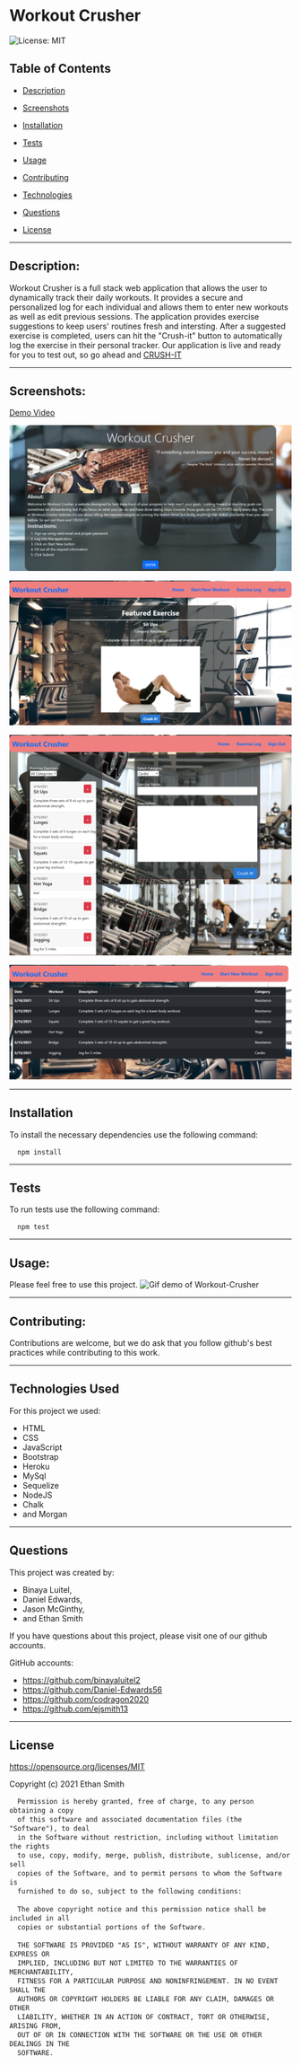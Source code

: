 # Workout Crusher

  ![License: MIT](https://img.shields.io/badge/License-MIT-yellow.svg)

  ## Table of Contents

  * [Description](#description)

  * [Screenshots](#screenshots)

  * [Installation](#installation)

  * [Tests](#tests)

  * [Usage](#usage)
  * [Contributing](#contributing)

  * [Technologies](#technologies)

  * [Questions](#questions)

  * [License](#license)

  
--------------------------------------

  ## Description:


  Workout Crusher is a full stack web application that allows the user to dynamically track their daily workouts. It provides a secure and personalized log for each individual and allows them to enter new workouts as well as edit previous sessions. The application provides exercise suggestions to keep users' routines fresh and intersting. After a suggested exercise is completed, users can hit the "Crush-it" button to automatically log the exercise in their personal tracker. Our application is live and ready for you to test out, so go ahead and [CRUSH-IT](https://shielded-ravine-84088.herokuapp.com/)


  
--------------------------------------

  ## Screenshots:

[Demo Video](https://drive.google.com/file/d/1c9-z5ztG7BagHvaAEhFlP35p4VqnmxOu/view)

![About Page](/public/assets/images/screenshot_about.png)

![Home Page](/public/assets/images/screenshot_home.png)

![New Workout Page](/public/assets/images/screenshot_new.png) 

![Log Page](/public/assets/images/screenshot_log.png)

  

  
--------------------------------------

  ## Installation

  To install the necessary dependencies use the following command:
  
      npm install
  
  
--------------------------------------

  ## Tests

  To run tests use the following command:
  
      npm test
  
  
--------------------------------------

  ## Usage:


  Please feel free to use this project.
  ![Gif demo of Workout-Crusher](./public/workout_crusher.gif)


  
--------------------------------------

  ## Contributing:


  Contributions are welcome, but we do ask that you follow github's best practices while contributing to this work.


  
--------------------------------------

 
  ## Technologies Used
  For this project we used:


   * HTML
   * CSS
   * JavaScript
   * Bootstrap
   * Heroku
   * MySql
   * Sequelize
   * NodeJS
   * Chalk
   * and Morgan

  
  
--------------------------------------

  ## Questions
  
  This project was created by:

  * Binaya Luitel,
  * Daniel Edwards,
  * Jason McGinthy,
  * and Ethan Smith

  If you have questions about this project, please visit one of our github accounts.
  
  GitHub accounts:
  * https://github.com/binayaluitel2
  * https://github.com/Daniel-Edwards56
  * https://github.com/codragon2020 
  * https://github.com/ejsmith13



  
--------------------------------------

  ## License

  https://opensource.org/licenses/MIT

  Copyright (c) 2021 Ethan Smith

      Permission is hereby granted, free of charge, to any person obtaining a copy
      of this software and associated documentation files (the "Software"), to deal
      in the Software without restriction, including without limitation the rights
      to use, copy, modify, merge, publish, distribute, sublicense, and/or sell
      copies of the Software, and to permit persons to whom the Software is
      furnished to do so, subject to the following conditions:
      
      The above copyright notice and this permission notice shall be included in all
      copies or substantial portions of the Software.
      
      THE SOFTWARE IS PROVIDED "AS IS", WITHOUT WARRANTY OF ANY KIND, EXPRESS OR
      IMPLIED, INCLUDING BUT NOT LIMITED TO THE WARRANTIES OF MERCHANTABILITY,
      FITNESS FOR A PARTICULAR PURPOSE AND NONINFRINGEMENT. IN NO EVENT SHALL THE
      AUTHORS OR COPYRIGHT HOLDERS BE LIABLE FOR ANY CLAIM, DAMAGES OR OTHER
      LIABILITY, WHETHER IN AN ACTION OF CONTRACT, TORT OR OTHERWISE, ARISING FROM,
      OUT OF OR IN CONNECTION WITH THE SOFTWARE OR THE USE OR OTHER DEALINGS IN THE
      SOFTWARE.

